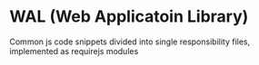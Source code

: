 # WAL (Web Applicatoin Library)

Common js code snippets divided into single responsibility files, implemented as requirejs modules


